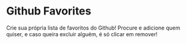 
# Github Favorites

Crie sua própria lista de favoritos do Github! Procure e adicione quem quiser, e caso queira excluir alguém, é só clicar em remover!

